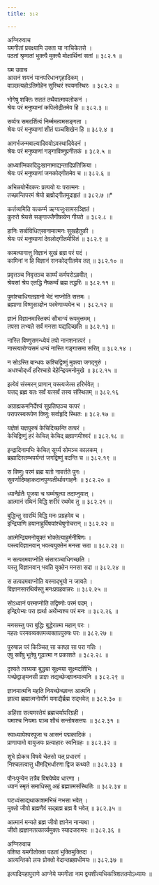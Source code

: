 ```yaml
---
title: ३८२

---
```

अग्निरुवाच  
यमगीतां प्रवक्ष्यामि उक्ता या नाचिकेतसे ।  
पठतां श्रृण्वतां भुक्त्यै मुक्त्यै मोक्षार्थिनां सतां ॥ ३८२.१ ॥  
  
यम उवाच  
आसनं शयनं यानपरिधानगृहादिकम् ।  
वाञ्छत्यहोऽतिमोहेन सुस्थिरं स्वयमस्थिरः ॥ ३८२.२ ॥  
  
भोगेषु शक्तिः सततं तथैवात्मावलोकनं ।  
श्रेयः परं मनुष्यानां कपिलोद्रीतमेव हि ॥ ३८२.३ ॥  
  
सर्व्वत्र समदर्शित्वं निर्म्ममत्वमसङ्गता ।  
श्रेयः परं मनुष्याणां शीतं पञ्चशिखेन हि ॥ ३८२.४ ॥  
  
आगर्भजन्मबाल्यादिवयोऽवस्थादिवेदनं ।  
श्रेयः परं मनुष्याणां गङ्गाविष्णुप्रगीतकं ॥ ३८२.५ ॥  
  
आध्यात्मिकादिदुःखानामाद्यन्तादिप्रतिक्रिया ।  
श्रेयः परं मनुष्याणां जनकोद्गीतमेव च ॥ ३८२.६ ॥  
  
अभिन्नयोर्भेदकरः प्रत्ययो यः परात्मनः ।  
तच्छान्तिपरमं श्रेयो ब्रह्मोद्गीतमुदाहृतं ॥ ३८२.७ ॥*  
  
कर्त्तव्यमिति यत्कर्म्म ऋग्यजुःसामसञ्ज्ञितं ।  
कुरुते श्रेयसे सङ्गाज्जैगीषव्येण गीयते ॥ ३८२.८ ॥  
  
हानिः सर्व्वविधित्‌सानामात्मनः सुखहैतुकी ।  
श्रेयः परं मनुष्याणां देवलोद्गीतमीरितं ॥ ३८२.९ ॥  
  
कामत्यागात्तु विज्ञानं सुखं ब्रह्म परं पदं ।  
कामिनां न हि विज्ञानं सनकोद्गीतमेव तत् ॥ ३८२.१० ॥  
  
प्रवृत्तञ्च निवृत्तञ्च कार्य्यं कर्मपरोऽव्रवीत् ।  
श्रेयसां श्रेय एतद्धि नैष्कर्म्यं ब्रह्म तद्धरिः ॥ ३८२.११ ॥  
  
पुमांश्चाधिगतज्ञानो भेदं नाप्नोति सत्तमः ।  
ब्रह्माणा विष्णुसञ्ज्ञेन परमेणाव्ययेन च । ३८२.१२ ॥  
  
ज्ञानं विज्ञानमास्तिक्यं सौभाग्यं रूपमुत्तमम् ।  
तपसा लभ्यते सर्वं मनसा यद्यदिच्छति ॥ ३८२.१३ ॥  
  
नास्ति विष्णुसमन्ध्येयं तपो नानशनात्परं ।  
नास्त्यारोग्यसमं धन्यं नास्ति गङ्गासमा सरित् ॥ ३८२.१४ ।  
  
न सोऽस्ति बान्धवः कश्चिद्विष्णुं मुक्त्वा जगद्गुरुं ।  
अधश्चोद्‌र्ध्वं हरिश्चाग्रे देहेन्द्रियमनोमुखे ॥ ३८२.१५ ॥  
  
इत्येवं संस्मरन् प्राणान् यस्त्यजेत्स हरिर्भवेत् ।  
यत्तद् ब्रह्म यतः सर्वं यत्सर्वं तस्य संस्थितम् ॥ ३८२.१६  
  
अग्राह्यकमनिर्देश्यं सुप्रतिष्ठञ्च यत्परं ।  
परापरस्वरूपेण विष्णुः सर्व्वहृदि स्थितः ॥ ३८२.१७ ॥  
  
यज्ञेशं यज्ञपुरुषं केचिदिच्छन्ति तत्परं ।  
केचिद्विष्णुं हरं केचित् केचिद् ब्रह्माणमीश्वरं ॥ ३८२.१८ ॥  
  
इन्द्रादिनामभिः केचित् सूर्य्यं सोमञ्च कालकम् ।  
ब्रह्मादिस्तम्भपर्यन्तं जगद्विष्णुं वदन्ति च ॥ ३८२.१९ ॥  
  
स विष्णुः परमं ब्रह्म यतो नावर्त्तते पुनः ।  
सुवर्णादिमहाकदानपुण्यतीर्थावगाहनैः ॥ ३८२.२० ॥  
  
ध्यानैर्व्रतैः पूजया च घर्म्मश्रुत्या तदाप्नुयात् ।  
आत्मानं रथिनं विद्धि शरीरं रथमेव तु ॥ ३८२.२१ ॥  
  
बुद्धिन्तु सारथिं विद्धि मनः प्रग्रहमेव च ।  
इन्द्रियाणि हयानाहुर्विषयांश्चेषुगोचरान् ॥ ३८२.२२ ॥  
  
आत्मेन्द्रियमनोयुक्तं भोक्तेत्याहुर्मनीषिणः ।  
यस्त्वविज्ञानवान् भवत्ययुक्तेन मनसा सदा ॥ ३८२.२३ ॥  
  
न सत्पदमवाप्नोति संसारञ्चाधिगच्छति ।  
यस्तु विज्ञानवान् भवति युक्तेन मनसा सदा ॥ ३८२.२४ ॥  
  
स तत्पदमवाप्नोति यस्माद्भूयो न जायते ।  
विज्ञानसारथिर्यस्तु मनःप्रग्रहवान्नरः ॥ ३८२.२५ ॥  
  
सोऽध्वानं परमाप्नोति तद्विष्णोः परमं पदम् ।  
इन्द्रियेभ्यः परा ह्यर्था अर्थेभ्यश्च परं मनः ॥ ३८२.२६ ॥  
  
मनसस्तु परा बुद्धिः बुद्धेरात्मा महान् परः ।  
महतः परमवव्यक्तमव्यक्तात्पुरुषः परः ॥ ३८२.२७ ॥  
  
पुरुषान्न परं किञ्चित् सा काष्ठा सा परा गतिः ।  
एषु सर्वेषु भूतेषु गूढात्मा न प्रकाशते ॥ ३८२.२८ ॥  
  
दृश्यते त्वग्र्यया बुद्ध्या सूक्ष्मया सूक्ष्मदर्शिभिः ।  
यच्छेद्वाङ्‌मनसी प्राज्ञः तद्यच्छेज्ज्ञानमात्मनि ॥ ३८२.२९ ॥  
  
ज्ञानमात्मनि महति नियच्छेच्छान्त आत्मनि ।  
ज्ञात्वा ब्रह्मात्मनोर्योगं यमाद्यैर्ब्रह्म सद्भवेत् ॥ ३८२.३० ॥  
  
अहिंसा सत्यमस्तेयं ब्रह्मचर्यापरिग्रही ।  
यमाश्च नियमाः पञ्च शौचं सन्तोषसत्तपः ॥ ३८२.३१ ॥  
  
स्वाध्यायेश्वरपूजा च आसनं पद्मकादिकं ।  
प्राणायामो वायुजयः प्रत्याहारः स्वनिग्रहः ॥ ३८२.३२ ॥  
  
शुभे ह्येकत्र विषये चेतसो यत् प्रधारणं ।  
निश्चलत्वात्तु धीमद्भिर्धारणा द्विज कथ्यते ॥ ३८२.३३ ॥  
  
पौनःपुन्येन तत्रैव विषयेष्वेव धारणा ।  
ध्यानं स्मृतं समाधिस्तु अहं ब्रह्मात्मसंस्थितिः ॥ ३८२.३४ ॥  
  
घटध्वंसाद्यथाकाशमभिन्नं नभसा भवेत् ।  
मुक्तो जीवो ब्रह्मणैवं सद्‌ब्रह्म ब्रह्म वै भवेत् ॥ ३८२.३५ ॥  
  
आत्मानं मन्यते ब्रह्म जीवो ज्ञानेन नान्यथा ।  
जीवो ह्यज्ञानतत्कार्य्यमुक्तः स्यादजरामरः ॥ ३८२.३६ ॥  
  
अग्निरुवाच  
वशिष्ठ यमगीतोक्ता पठतां भुक्तिमुक्तिदा ।  
आत्यन्तिको लयः प्रोक्तो वेदान्तब्रह्मधीमयः ॥ ३८२.३७ ॥  
  
इत्यादिमहापुराणे आग्नेये यमगीता नाम द्व्यशीत्यधिकत्रिशततमोऽध्यायः ॥  
 